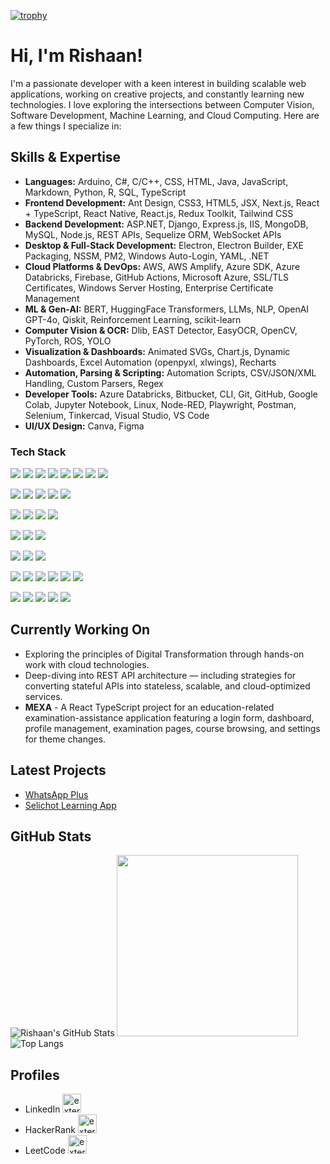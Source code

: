 [![trophy](https://github-profile-trophy.vercel.app/?username=rishn&margin-w=8&theme=flat&no-frame=true&no-bg=true&title=Commit,Repositories,Followers,Stars)](https://github.com/ryo-ma/github-profile-trophy)

# Hi, I'm Rishaan!

I'm a passionate developer with a keen interest in building scalable web applications, working on creative projects, and constantly learning new technologies. I love exploring the intersections between Computer Vision, Software Development, Machine Learning, and Cloud Computing. Here are a few things I specialize in:

## Skills & Expertise
- **Languages:** Arduino, C#, C/C++, CSS, HTML, Java, JavaScript, Markdown, Python, R, SQL, TypeScript
- **Frontend Development:** Ant Design, CSS3, HTML5, JSX, Next.js, React + TypeScript, React Native, React.js, Redux Toolkit, Tailwind CSS
- **Backend Development:** ASP.NET, Django, Express.js, IIS, MongoDB, MySQL, Node.js, REST APIs, Sequelize ORM, WebSocket APIs
- **Desktop & Full-Stack Development:** Electron, Electron Builder, EXE Packaging, NSSM, PM2, Windows Auto-Login, YAML, .NET
- **Cloud Platforms & DevOps:** AWS, AWS Amplify, Azure SDK, Azure Databricks, Firebase, GitHub Actions, Microsoft Azure, SSL/TLS Certificates, Windows Server Hosting, Enterprise Certificate Management
- **ML & Gen-AI:** BERT, HuggingFace Transformers, LLMs, NLP, OpenAI GPT-4o, Qiskit, Reinforcement Learning, scikit-learn
- **Computer Vision & OCR:** Dlib, EAST Detector, EasyOCR, OpenCV, PyTorch, ROS, YOLO
- **Visualization & Dashboards:** Animated SVGs, Chart.js, Dynamic Dashboards, Excel Automation (openpyxl, xlwings), Recharts
- **Automation, Parsing & Scripting:** Automation Scripts, CSV/JSON/XML Handling, Custom Parsers, Regex
- **Developer Tools:** Azure Databricks, Bitbucket, CLI, Git, GitHub, Google Colab, Jupyter Notebook, Linux, Node-RED, Playwright, Postman, Selenium, Tinkercad, Visual Studio, VS Code
- **UI/UX Design:** Canva, Figma

### Tech Stack
<!-- Languages -->
<img src="https://img.shields.io/badge/Python-3776AB?style=for-the-badge&logo=python&logoColor=white"/> <img src="https://img.shields.io/badge/Java-ED8B00?style=for-the-badge&logo=openjdk&logoColor=white"/>
<img src="https://img.shields.io/badge/C%2B%2B-00599C?style=for-the-badge&logo=c%2B%2B&logoColor=white"/>
<img src="https://img.shields.io/badge/C%23-239120?style=for-the-badge&logo=c-sharp&logoColor=white"/>
<img src="https://img.shields.io/badge/JavaScript-F7DF1E?style=for-the-badge&logo=javascript&logoColor=black"/>
<img src="https://img.shields.io/badge/TypeScript-3178C6?style=for-the-badge&logo=typescript&logoColor=white"/>
<img src="https://img.shields.io/badge/SQL-336791?style=for-the-badge&logo=postgresql&logoColor=white"/>
<img src="https://img.shields.io/badge/R-276DC3?style=for-the-badge&logo=r&logoColor=white"/>

<!-- Frontend -->
<img src="https://img.shields.io/badge/React-20232A?style=for-the-badge&logo=react&logoColor=61DAFB"/> <img src="https://img.shields.io/badge/Redux-764ABC?style=for-the-badge&logo=redux&logoColor=white"/>
<img src="https://img.shields.io/badge/Next.js-000000?style=for-the-badge&logo=nextdotjs&logoColor=white"/>
<img src="https://img.shields.io/badge/TailwindCSS-06B6D4?style=for-the-badge&logo=tailwindcss&logoColor=white"/>
<img src="https://img.shields.io/badge/AntDesign-0170FE?style=for-the-badge&logo=antdesign&logoColor=white"/>

<!-- Backend -->
<img src="https://img.shields.io/badge/Node.js-339933?style=for-the-badge&logo=nodedotjs&logoColor=white"/> <img src="https://img.shields.io/badge/Express.js-000000?style=for-the-badge&logo=express&logoColor=white"/>
<img src="https://img.shields.io/badge/Django-092E20?style=for-the-badge&logo=django&logoColor=white"/>
<img src="https://img.shields.io/badge/.NET-512BD4?style=for-the-badge&logo=dotnet&logoColor=white"/>

<!-- Databases -->
<img src="https://img.shields.io/badge/MongoDB-47A248?style=for-the-badge&logo=mongodb&logoColor=white"/> <img src="https://img.shields.io/badge/MySQL-4479A1?style=for-the-badge&logo=mysql&logoColor=white"/>
<img src="https://img.shields.io/badge/Firebase-FFCA28?style=for-the-badge&logo=firebase&logoColor=black"/>

<!-- DevOps & Cloud -->
<img src="https://img.shields.io/badge/AWS-232F3E?style=for-the-badge&logo=amazonaws&logoColor=white"/> <img src="https://img.shields.io/badge/Microsoft%20Azure-0078D4?style=for-the-badge&logo=microsoftazure&logoColor=white"/>
<img src="https://img.shields.io/badge/GitHub%20Actions-2088FF?style=for-the-badge&logo=githubactions&logoColor=white"/>

<!-- Tools -->
<img src="https://img.shields.io/badge/VS%20Code-007ACC?style=for-the-badge&logo=visualstudiocode&logoColor=white"/> <img src="https://img.shields.io/badge/Jupyter-F37626?style=for-the-badge&logo=jupyter&logoColor=white"/>
<img src="https://img.shields.io/badge/Postman-FF6C37?style=for-the-badge&logo=postman&logoColor=white"/>
<img src="https://img.shields.io/badge/Linux-FCC624?style=for-the-badge&logo=linux&logoColor=black"/>
<img src="https://img.shields.io/badge/Git-F05032?style=for-the-badge&logo=git&logoColor=white"/>
<img src="https://img.shields.io/badge/Bitbucket-0052CC?style=for-the-badge&logo=bitbucket&logoColor=white"/>

<!-- ML & CV -->
<img src="https://img.shields.io/badge/PyTorch-EE4C2C?style=for-the-badge&logo=pytorch&logoColor=white"/> <img src="https://img.shields.io/badge/scikit--learn-F7931E?style=for-the-badge&logo=scikit-learn&logoColor=white"/>
<img src="https://img.shields.io/badge/OpenCV-5C3EE8?style=for-the-badge&logo=opencv&logoColor=white"/>
<img src="https://img.shields.io/badge/HuggingFace-FFD21F?style=for-the-badge&logo=huggingface&logoColor=black"/>
<img src="https://img.shields.io/badge/LLMs-563D7C?style=for-the-badge&logo=OpenAI&logoColor=white"/>

## Currently Working On
- Exploring the principles of Digital Transformation through hands-on work with cloud technologies.
- Deep-diving into REST API architecture — including strategies for converting stateful APIs into stateless, scalable, and cloud-optimized services.
- **MEXA** - A React TypeScript project for an education-related examination-assistance application featuring a login form, dashboard, profile management, examination pages, course browsing, and settings for theme changes.

## Latest Projects
- [WhatsApp Plus](https://github.com/rishn/WhatsApp-Plus)
- [Selichot Learning App](https://github.com/rishn/Selichot)

## GitHub Stats
![Rishaan's GitHub Stats](https://github-readme-stats.vercel.app/api?username=rishn&show_icons=true&hide_title=true&count_private=true&hide=issues,prs&hide_border=true&theme=radical&hide_rank=true)
<img src="https://streak-stats.demolab.com?user=rishn&theme=radical&hide_border=true&hide_current_streak=true&hide_longest_streak=true" width="290"/><br/>
![Top Langs](https://github-readme-stats.vercel.app/api/top-langs/?username=rishn&layout=compact&bg_color=141321&text_color=a9fef7&hide_border=true&title_color=ffffff&exclude_repo=QML-Fraud-Detection,HW_2024_Test,Adobe-GenSolve-Curvetopia,Drone-Detection,Cognitive-Robotics-Pen-Detection)

## Profiles
- LinkedIn [<img width="30" height="30" src="https://img.icons8.com/?size=100&id=xuvGCOXi8Wyg&format=png&color=000000" alt="external-level-up-your-coding-skills-and-quickly-land-a-job-logo-shadow-tal-revivo"/>](https://www.linkedin.com/in/rishaanjacob)
- HackerRank [<img width="30" height="30" src="https://img.icons8.com/?size=100&id=OUPsEPLKIebZ&format=png&color=2ec866" alt="external-level-up-your-coding-skills-and-quickly-land-a-job-logo-shadow-tal-revivo"/>](https://www.hackerrank.com/rishaan)
- LeetCode [<img width="30" height="30" src="https://img.icons8.com/external-tal-revivo-shadow-tal-revivo/24/external-level-up-your-coding-skills-and-quickly-land-a-job-logo-shadow-tal-revivo.png" alt="external-level-up-your-coding-skills-and-quickly-land-a-job-logo-shadow-tal-revivo"/>](https://leetcode.com/u/rshaan)
